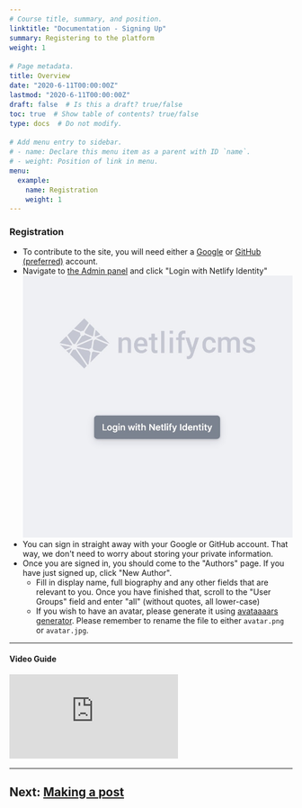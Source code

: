 ```yaml
---
# Course title, summary, and position.
linktitle: "Documentation - Signing Up"
summary: Registering to the platform
weight: 1

# Page metadata.
title: Overview
date: "2020-6-11T00:00:00Z"
lastmod: "2020-6-11T00:00:00Z"
draft: false  # Is this a draft? true/false
toc: true  # Show table of contents? true/false
type: docs  # Do not modify.

# Add menu entry to sidebar.
# - name: Declare this menu item as a parent with ID `name`.
# - weight: Position of link in menu.
menu:
  example:
    name: Registration
    weight: 1
---
```



### Registration
- To contribute to the site, you will need either a [Google](https://google.com) or [GitHub (preferred)](https://github.com) account.
- Navigate to [the Admin panel](https://schoolnotes.intranet.pw/admin/) and click "Login with Netlify Identity"
![Login with Netlify Identity](images/1.jpg)
- You can sign in straight away with your Google or GitHub account. That way, we don't need to worry about storing your private information.
- Once you are signed in, you should come to the "Authors" page. If you have just signed up, click "New Author".
  - Fill in display name, full biography and any other fields that are relevant to you. Once you have finished that, scroll to the "User Groups" field and enter "all" (without quotes, all lower-case)
  - If you wish to have an avatar, please generate it using [avataaaars generator](https://getavataars.com). Please remember to rename the file to either `avatar.png` or `avatar.jpg`.
---
#### Video Guide
<iframe src="http://webmshare.com/play/6V6XE" height=50% frameborder="0"></iframe>

---
## Next: [Making a post](posts)
